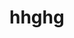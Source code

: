 <!DOCTYPE html>
<html lang="en">
<head>
    <meta charset="UTF-8">
    <title>Document</title>
</head>
<body>
    <h1>hhghg</h1>
</body>
</html>